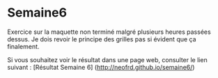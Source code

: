 # Semaine6
Exercice sur la maquette non terminé malgré plusieurs heures passées dessus.
Je dois revoir le principe des grilles pas si évident que ça finalement.

Si vous souhaitez voir le résultat dans une page web, consulter le lien suivant : [Résultat Semaine 6]
(http://neofrd.github.io/semaine6/)
